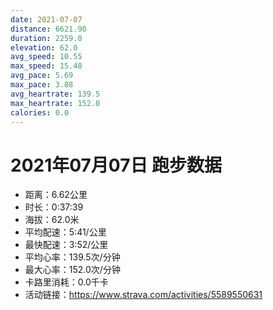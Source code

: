 ```yaml
---
date: 2021-07-07
distance: 6621.90
duration: 2259.0
elevation: 62.0
avg_speed: 10.55
max_speed: 15.48
avg_pace: 5.69
max_pace: 3.88
avg_heartrate: 139.5
max_heartrate: 152.0
calories: 0.0
---
```


# 2021年07月07日 跑步数据

- 距离：6.62公里
- 时长：0:37:39
- 海拔：62.0米
- 平均配速：5:41/公里
- 最快配速：3:52/公里
- 平均心率：139.5次/分钟
- 最大心率：152.0次/分钟
- 卡路里消耗：0.0千卡
- 活动链接：https://www.strava.com/activities/5589550631
